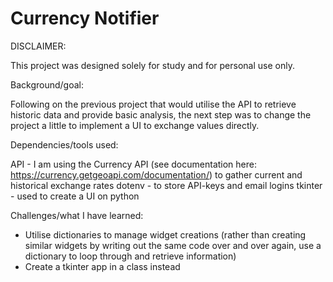 # Currency Notifier
DISCLAIMER:

This project was designed solely for study and for personal use only.

Background/goal:

Following on the previous project that would utilise the API to retrieve historic data and provide basic analysis, the next step was to change the project a little to implement a UI to exchange values directly. 

Dependencies/tools used:

API - I am using the Currency API (see documentation here: https://currency.getgeoapi.com/documentation/) to gather current and historical exchange rates
dotenv - to store API-keys and email logins
tkinter - used to create a UI on python

Challenges/what I have learned:

- Utilise dictionaries to manage widget creations (rather than creating similar widgets by writing out the same code over and over again, use a dictionary to loop through and retrieve information)
- Create a tkinter app in a class instead
